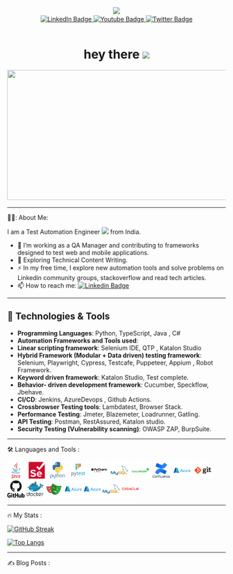 <div id="header" align="center">
  <img src="https://media.giphy.com/media/v1.Y2lkPTc5MGI3NjExMDFkNjVmNWZkOWZiZmZmY2I3ZjIxN2RmYmIzZmIyNGE5NDQxNWZiOSZjdD1z/jdPMeyv9rn0hZHh8n9/giphy.gif" width="200"/>
</div>
<div id="badges" align="center">
  <a href="https://www.linkedin.com/in/dharamrajafzalpurkar/">
    <img src="https://img.shields.io/badge/LinkedIn-blue?style=for-the-badge&logo=linkedin&logoColor=white" alt="LinkedIn Badge"/>
  </a>
  <a href="your-youtube-URL">
    <img src="https://img.shields.io/badge/YouTube-red?style=for-the-badge&logo=youtube&logoColor=white" alt="Youtube Badge"/>
  </a>
  <a href="your-twitter-URL">
    <img src="https://img.shields.io/badge/Twitter-blue?style=for-the-badge&logo=twitter&logoColor=white" alt="Twitter Badge"/>
  </a>
</div>
<div id="badges" align="center">
<img src="https://komarev.com/ghpvc/?username=techgurud&style=flat-square&color=blue" alt=""/>
</div>
<h1 align="center">
  hey there
  <img src="https://media.giphy.com/media/hvRJCLFzcasrR4ia7z/giphy.gif" width="30px"/>
</h1>

<div align="center">
  <img src="https://media.giphy.com/media/dWesBcTLavkZuG35MI/giphy.gif" width="600" height="300"/>
</div>

__________________________________________________________________________________________________________________________________________________________________

👨‍💻: About Me:

I am a Test Automation Engineer <img src="https://media.giphy.com/media/v1.Y2lkPTc5MGI3NjExOTljODMyZWM3MmUwYTNhOWFmY2VmZDlkNDlmN2E2MTc3OTQ0OWI2MyZjdD1n/RbDKaczqWovIugyJmW/giphy.gif" width="30"> from India.

- :telescope: I’m working as a QA Manager and contributing to frameworks designed to test web and mobile applications.
- :seedling: Exploring Technical Content Writing.
- :zap: In my free time, I explore new automation tools and solve problems on Linkedin community groups, stackoverflow and read tech articles.
- :mailbox: How to reach me: [![Linkedin Badge](https://img.shields.io/badge/-Dharamraj-blue?style=flat&logo=Linkedin&logoColor=white)](https://www.linkedin.com/in/dharamrajafzalpurkar/)

__________________________________________________________________________________________________________________________________________________________________

## 🚀 Technologies & Tools

- **Programming Languages**: Python, TypeScript, Java , C#
- **Automation Frameworks and Tools used**: 
- **Linear scripting framework**: Selenium IDE, QTP , Katalon Studio
- **Hybrid Framework (Modular + Data driven) testing framework**: Selenium, Playwright, Cypress, Testcafe, Puppeteer, Appium , Robot Framework.
- **Keyword driven framework**: Katalon Studio, Test complete.
- **Behavior- driven development framework**: Cucumber, Speckflow, Jbehave.
- **CI/CD**: Jenkins, AzureDevops , Github Actions.
- **Crossbrowser Testing tools**: Lambdatest, Browser Stack.
- **Performance Testing**: Jmeter, Blazemeter, Loadrunner, Gatling.
- **API Testing**: Postman, RestAssured, Katalon studio.
- **Security Testing (Vulnerability scanning)**: OWASP ZAP, BurpSuite.
__________________________________________________________________________________________________________________________________________________________________
:hammer_and_wrench: Languages and Tools :

<div>
  <img src="https://github.com/devicons/devicon/blob/master/icons/java/java-original-wordmark.svg" title="Java" alt="Java" width="40" height="40"/>&nbsp;
  <img src="https://github.com/devicons/devicon/blob/master/icons/selenium/selenium-original.svg" title="Selenium" alt="Selenium" width="40" height="40"/>&nbsp;
  <img src="https://github.com/devicons/devicon/blob/master/icons/python/python-original-wordmark.svg" title="Python" alt="Python" width="40" height="40"/>&nbsp;
  <img src="https://github.com/devicons/devicon/blob/master/icons/pytest/pytest-original-wordmark.svg" title="Pytest" alt="Pytest" width="40" height="40"/>&nbsp;
  <img src="https://github.com/devicons/devicon/blob/master/icons/pycharm/pycharm-original-wordmark.svg" title="Pycharm" alt="Flutter" width="40" height="40"/>&nbsp;
  <img src="https://github.com/devicons/devicon/blob/master/icons/mysql/mysql-original-wordmark.svg" title="MySQL"  alt="MySQL" width="40" height="40"/>&nbsp;
  <img src="https://github.com/devicons/devicon/blob/master/icons/cucumber/cucumber-plain-wordmark.svg" title="Cucumber" alt="Cucumber" width="40" height="40"/>&nbsp;
  <img src="https://github.com/devicons/devicon/blob/master/icons/confluence/confluence-original-wordmark.svg" title="Confluence" alt="Cucumber" width="40" height="40"/>&nbsp;
  <img src="https://github.com/devicons/devicon/blob/master/icons/azure/azure-original-wordmark.svg" title="Azure" alt="Azure" width="40" height="40"/>&nbsp;
  <img src="https://github.com/devicons/devicon/blob/master/icons/git/git-original-wordmark.svg" title="Git" **alt="Git" width="40" height="40"/>
  <img src="https://github.com/devicons/devicon/blob/master/icons/github/github-original-wordmark.svg" title="Github" **alt="Github" width="40" height="40"/>
  <img src="https://github.com/devicons/devicon/blob/master/icons/docker/docker-original-wordmark.svg" title="Docker" **alt="Docker" width="40" height="40"/>
  <img src="https://github.com/devicons/devicon/blob/master/icons/playwright/playwright-original.svg" title="Playwright" alt="Playwright" width="40" height="40"/>
  <img src="https://github.com/devicons/devicon/blob/master/icons/azure/azure-original-wordmark.svg" title="Azure DevOps" alt="Azure DevOps" width="40" height="40"/>
  <img src="https://github.com/devicons/devicon/blob/master/icons/azure/azure-original-wordmark.svg" title="Azure DevOps Pipeline" alt="Azure DevOps Pipeline" width="40" height="40"/>
  <img src="https://github.com/devicons/devicon/blob/master/icons/mysql/mysql-original-wordmark.svg" title="SQL" alt="SQL" width="40" height="40"/>
  <img src="https://github.com/devicons/devicon/blob/master/icons/oracle/oracle-original.svg" title="Oracle" alt="Oracle" width="40" height="40"/>
</div>

__________________________________________________________________________________________________________________________________________________________________

:fire: My Stats :

[![GitHub Streak](http://github-readme-streak-stats.herokuapp.com?user=techgurud&theme=dark&background=000000)](https://git.io/streak-stats)

[![Top Langs](https://github-readme-stats.vercel.app/api/top-langs/?username=techgurud&layout=compact&theme=vision-friendly-dark)](https://github.com/techgurud/github-readme-stats)

__________________________________________________________________________________________________________________________________________________________________

:writing_hand: Blog Posts :
